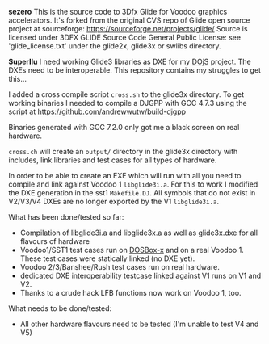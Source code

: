 **sezero**
This is the source code to 3Dfx Glide for Voodoo graphics accelerators.
It's forked from the original CVS repo of Glide open source project at
sourceforge:  https://sourceforge.net/projects/glide/
Source is licensed under 3DFX GLIDE Source Code General Public License:
see 'glide_license.txt' under the glide2x, glide3x or swlibs directory.

**SuperIlu**
I need working Glide3 libraries as DXE for my [DOjS](https://github.com/SuperIlu/DOjS) project. The DXEs need to be interoperable. This repository contains my struggles to get this...

I added a cross compile script ``cross.sh`` to the glide3x directory.
To get working binaries I needed to compile a DJGPP with GCC 4.7.3
using the script at https://github.com/andrewwutw/build-djgpp

Binaries generated with GCC 7.2.0 only got me a black screen on real hardware.

``cross.ch`` will create an ``output/`` directory in the glide3x directory with includes, link libraries and test cases for all types of hardware.

In order to be able to create an EXE which will run with all you need to compile and link against Voodoo 1 ``libglide3i.a``.
For this to work I modified the DXE generation in the sst1 ``Makefile.DJ``. All symbols that do not exist in V2/V3/V4 DXEs are no longer exported by the V1 ``libglide3i.a``.

What has been done/tested so far:
* Compilation of libglide3i.a and libglide3x.a as well as glide3x.dxe for all flavours of hardware
* Voodoo1/SST1 test cases run on [DOSBox-x](https://github.com/joncampbell123/dosbox-x) and on a real Voodoo 1. These test cases were statically linked (no DXE yet).
* Voodoo 2/3/Banshee/Rush test cases run on real hardware.
* dedicated DXE interoperability testcase linked against V1 runs on V1 and V2.
* Thanks to a crude hack LFB functions now work on Voodoo 1, too.

What needs to be done/tested:
* All other hardware flavours need to be tested (I'm unable to test V4 and V5)

